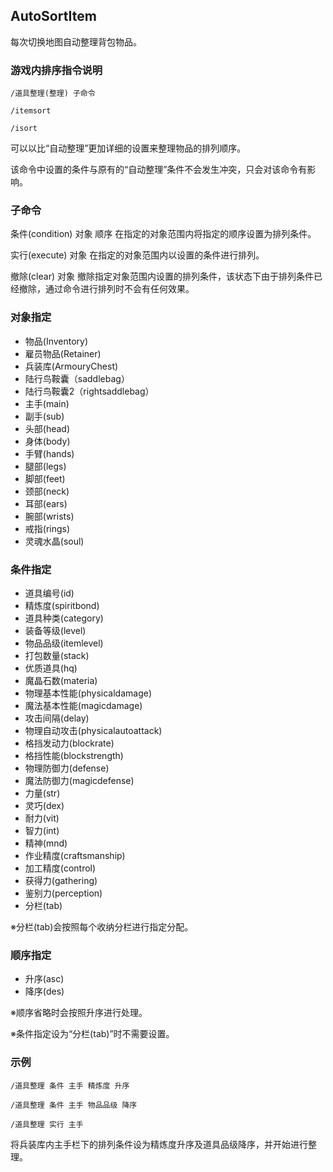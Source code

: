 ## AutoSortItem

每次切换地图自动整理背包物品。

### 游戏内排序指令说明

`/道具整理(整理) 子命令`

`/itemsort`

`/isort`

可以以比“自动整理”更加详细的设置来整理物品的排列顺序。

该命令中设置的条件与原有的“自动整理”条件不会发生冲突，只会对该命令有影响。

### 子命令

条件(condition) 对象 顺序 在指定的对象范围内将指定的顺序设置为排列条件。

实行(execute) 对象 在指定的对象范围内以设置的条件进行排列。

撤除(clear) 对象 撤除指定对象范围内设置的排列条件，该状态下由于排列条件已经撤除，通过命令进行排列时不会有任何效果。

### 对象指定

- 物品(Inventory)
- 雇员物品(Retainer)
- 兵装库(ArmouryChest)
- 陆行鸟鞍囊（saddlebag）
- 陆行鸟鞍囊2（rightsaddlebag）
- 主手(main)
- 副手(sub)
- 头部(head)
- 身体(body)
- 手臂(hands)
- 腿部(legs)
- 脚部(feet)
- 颈部(neck)
- 耳部(ears)
- 腕部(wrists)
- 戒指(rings)
- 灵魂水晶(soul)

### 条件指定

- 道具编号(id)
- 精炼度(spiritbond)
- 道具种类(category)
- 装备等级(level)
- 物品品级(itemlevel)
- 打包数量(stack)
- 优质道具(hq)
- 魔晶石数(materia)
- 物理基本性能(physicaldamage)
- 魔法基本性能(magicdamage)
- 攻击间隔(delay)
- 物理自动攻击(physicalautoattack)
- 格挡发动力(blockrate)
- 格挡性能(blockstrength)
- 物理防御力(defense)
- 魔法防御力(magicdefense)
- 力量(str)
- 灵巧(dex)
- 耐力(vit)
- 智力(int)
- 精神(mnd)
- 作业精度(craftsmanship)
- 加工精度(control)
- 获得力(gathering)
- 鉴别力(perception)
- 分栏(tab)

※分栏(tab)会按照每个收纳分栏进行指定分配。

### 顺序指定

- 升序(asc)
- 降序(des)

※顺序省略时会按照升序进行处理。

※条件指定设为“分栏(tab)”时不需要设置。

### 示例

`/道具整理 条件 主手 精炼度 升序`

`/道具整理 条件 主手 物品品级 降序`

`/道具整理 实行 主手`

将兵装库内主手栏下的排列条件设为精炼度升序及道具品级降序，并开始进行整理。 
